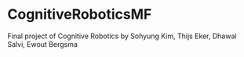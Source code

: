 # CognitiveRoboticsMF
Final project of Cognitive Robotics by Sohyung Kim, Thijs Eker, Dhawal Salvi, Ewout Bergsma
